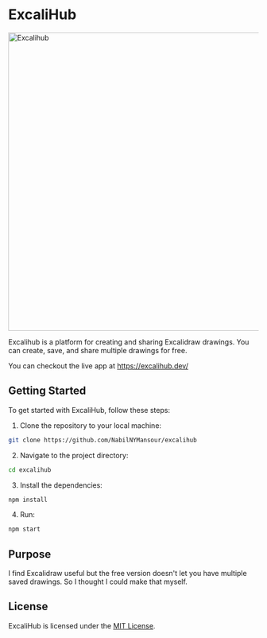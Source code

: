 # ExcaliHub
<img src="https://github.com/user-attachments/assets/89e2ede0-a8e6-4051-80a0-cc34604f4697" alt="Excalihub" style="width:600px;"/>

Excalihub is a platform for creating and sharing Excalidraw drawings. You can create, save, and share multiple drawings for free.

You can checkout the live app at https://excalihub.dev/

## Getting Started

To get started with ExcaliHub, follow these steps:

1. Clone the repository to your local machine:
```bash
git clone https://github.com/NabilNYMansour/excalihub
```
2. Navigate to the project directory:
```bash
cd excalihub
```
3. Install the dependencies:
```bash
npm install
```
4. Run:
```bash
npm start
```

## Purpose

I find Excalidraw useful but the free version doesn't let you have multiple saved drawings. So I thought I could make that myself.

## License

ExcaliHub is licensed under the [MIT License](LICENSE).
